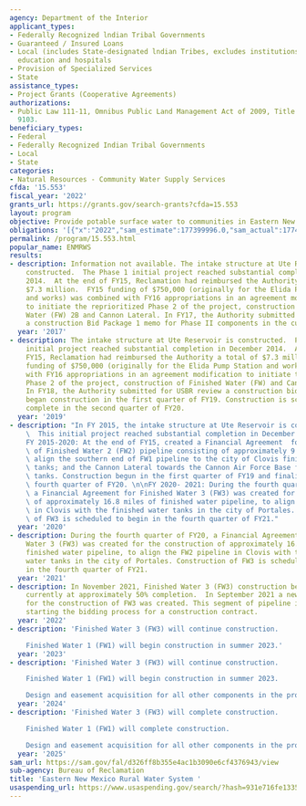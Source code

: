 ```yaml
---
agency: Department of the Interior
applicant_types:
- Federally Recognized lndian Tribal Governments
- Guaranteed / Insured Loans
- Local (includes State-designated lndian Tribes, excludes institutions of higher
  education and hospitals
- Provision of Specialized Services
- State
assistance_types:
- Project Grants (Cooperative Agreements)
authorizations:
- Public Law 111-11, Omnibus Public Land Management Act of 2009, Title IX, Section
  9103.
beneficiary_types:
- Federal
- Federally Recognized Indian Tribal Governments
- Local
- State
categories:
- Natural Resources - Community Water Supply Services
cfda: '15.553'
fiscal_year: '2022'
grants_url: https://grants.gov/search-grants?cfda=15.553
layout: program
objective: Provide potable surface water to communities in Eastern New Mexico.
obligations: '[{"x":"2022","sam_estimate":177399996.0,"sam_actual":177400000.0,"usa_spending_actual":177347909.13},{"x":"2023","sam_estimate":94140000.0,"sam_actual":94140000.0,"usa_spending_actual":94137926.87},{"x":"2024","sam_estimate":30196000.0,"sam_actual":0.0,"usa_spending_actual":30045000.0}]'
permalink: /program/15.553.html
popular_name: ENMRWS
results:
- description: Information not available. The intake structure at Ute Reservoir is
    constructed.  The Phase 1 initial project reached substantial completion in December
    2014.  At the end of FY15, Reclamation had reimbursed the Authority a total of
    $7.3 million.  FY15 funding of $750,000 (originally for the Elida Pump Station
    and works) was combined with FY16 appropriations in an agreement modification
    to initiate the reprioritized Phase 2 of the project, construction of Finished
    Water (FW) 2B and Cannon Lateral. In FY17, the Authority submitted for USBR review
    a construction Bid Package 1 memo for Phase II components in the current agreement.
  year: '2017'
- description: The intake structure at Ute Reservoir is constructed.  Phase 1 of the
    initial project reached substantial completion in December 2014.  At the end of
    FY15, Reclamation had reimbursed the Authority a total of $7.3 million.  FY15
    funding of $750,000 (originally for the Elida Pump Station and works) was combined
    with FY16 appropriations in an agreement modification to initiate the re-prioritized
    Phase 2 of the project, construction of Finished Water (FW) and Cannon Lateral.
    In FY18, the Authority submitted for USBR review a construction bid package and
    began construction in the first quarter of FY19. Construction is scheduled to
    complete in the second quarter of FY20.
  year: '2019'
- description: "In FY 2015, the intake structure at Ute Reservoir is constructed.\
    \  This initial project reached substantial completion in December 2014. \n \n\
    FY 2015-2020: At the end of FY15, created a Financial Agreement  for the construction\
    \ of Finished Water 2 (FW2) pipeline consisting of approximately 9.25 miles to\
    \ align the southern end of FW1 pipeline to the city of Clovis finished water\
    \ tanks; and the Cannon Lateral towards the Cannon Air Force Base finished water\
    \ tanks. Construction begun in the first quarter of FY19 and finalized in the\
    \ fourth quarter of FY20. \n\nFY 2020- 2021: During the fourth quarter of FY20,\
    \ a Financial Agreement for Finished Water 3 (FW3) was created for the construction\
    \ of approximately 16.8 miles of finished water pipeline, to align the FW2 pipeline\
    \ in Clovis with the finished water tanks in the city of Portales. Construction\
    \ of FW3 is scheduled to begin in the fourth quarter of FY21."
  year: '2020'
- description: During the fourth quarter of FY20, a Financial Agreement for Finished
    Water 3 (FW3) was created for the construction of approximately 16.8 miles of
    finished water pipeline, to align the FW2 pipeline in Clovis with the finished
    water tanks in the city of Portales. Construction of FW3 is scheduled to begin
    in the fourth quarter of FY21.
  year: '2021'
- description: In November 2021, Finished Water 3 (FW3) construction begun, it is
    currently at approximately 50% completion.  In September 2021 a new agreement
    for the construction of FW3 was created. This segment of pipeline is currently
    starting the bidding process for a construction contract.
  year: '2022'
- description: 'Finished Water 3 (FW3) will continue construction.

    Finished Water 1 (FW1) will begin construction in summer 2023.'
  year: '2023'
- description: 'Finished Water 3 (FW3) will continue construction.

    Finished Water 1 (FW1) will begin construction in summer 2023.

    Design and easement acquisition for all other components in the project.'
  year: '2024'
- description: 'Finished Water 3 (FW3) will complete construction.

    Finished Water 1 (FW1) will complete construction.

    Design and easement acquisition for all other components in the project.'
  year: '2025'
sam_url: https://sam.gov/fal/d326ff8b355e4ac1b3090e6cf4376943/view
sub-agency: Bureau of Reclamation
title: 'Eastern New Mexico Rural Water System '
usaspending_url: https://www.usaspending.gov/search/?hash=931e716fe1335cd00eb672f18c6d5b14
---
```

